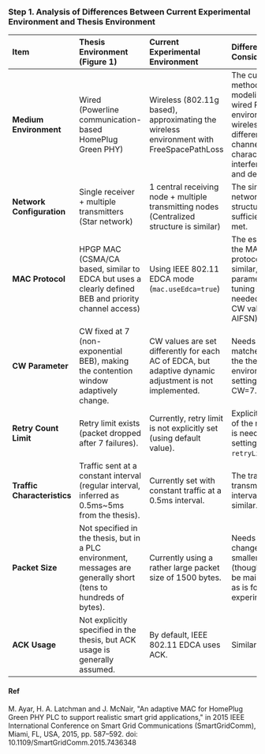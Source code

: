 ### Step 1. Analysis of Differences Between Current Experimental Environment and Thesis Environment

| Item | Thesis Environment (Figure 1) | Current Experimental Environment | Differences & Considerations |
| :--- | :--- | :--- | :--- |
| **Medium Environment** | Wired (Powerline communication-based HomePlug Green PHY) | Wireless (802.11g based), approximating the wireless environment with FreeSpacePathLoss | The current method of modeling a wired PLC environment as wireless has differences in channel characteristics, interference, and delay. |
| **Network Configuration** | Single receiver + multiple transmitters (Star network) | 1 central receiving node + multiple transmitting nodes (Centralized structure is similar) | The similarity in network structure is sufficiently met. |
| **MAC Protocol** | HPGP MAC (CSMA/CA based, similar to EDCA but uses a clearly defined BEB and priority channel access) | Using IEEE 802.11 EDCA mode (`mac.useEdca=true`) | The essence of the MAC protocol is similar, but parameter tuning is needed (e.g., CW value, AIFSN). |
| **CW Parameter** | CW fixed at 7 (non-exponential BEB), making the contention window adaptively change. | CW values are set differently for each AC of EDCA, but adaptive dynamic adjustment is not implemented. | Needs to be matched with the thesis environment by setting a fixed CW=7. |
| **Retry Count Limit** | Retry limit exists (packet dropped after 7 failures). | Currently, retry limit is not explicitly set (using default value). | Explicit setting of the retry limit is needed (e.g., setting `retryLimit`). |
| **Traffic Characteristics** | Traffic sent at a constant interval (regular interval, inferred as 0.5ms~5ms from the thesis). | Currently set with constant traffic at a 0.5ms interval. | The traffic transmission interval is similar. |
| **Packet Size** | Not specified in the thesis, but in a PLC environment, messages are generally short (tens to hundreds of bytes). | Currently using a rather large packet size of 1500 bytes. | Needs to be changed to a smaller packet (though it can be maintained as is for initial experiments). |
| **ACK Usage** | Not explicitly specified in the thesis, but ACK usage is generally assumed. | By default, IEEE 802.11 EDCA uses ACK. | Similar. |


#### Ref 
M. Ayar, H. A. Latchman and J. McNair, "An adaptive MAC for HomePlug Green PHY PLC to support realistic smart grid applications," in 2015 IEEE International Conference on Smart Grid Communications (SmartGridComm), Miami, FL, USA, 2015, pp. 587–592. doi: 10.1109/SmartGridComm.2015.7436348